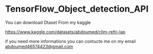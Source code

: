 # TensorFlow_Object_detection_API

You can  download Dtaset From my kaggle 

https://www.kaggle.com/datasets/abdoumed/clim-refri-lap

if you need more  informations you can contucte me on my email  abdoumed46574423@gmail.com
